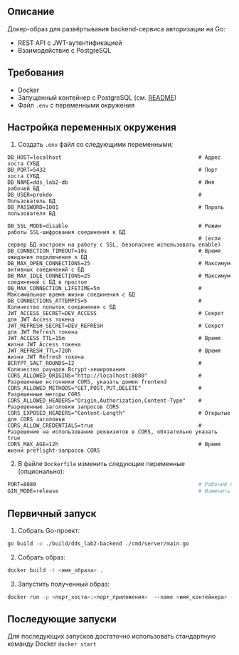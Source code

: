 ## Описание
Докер-образ для развёртывания backend-сервиса авторизации на Go:
- REST API с JWT-аутентификацией
- Взаимодействие с PostgreSQL

## Требования
- Docker
- Запущенный контейнер с PostgreSQL (см. [README](../db/README.md))
- Файл `.env` с переменными окружения

## Настройка переменных окружения
1. Создать `.env` файл со следующими переменными:
```env
DB_HOST=localhost                                           # Адрес хоста СУБД
DB_PORT=5432                                                # Порт хоста СУБД
DB_NAME=dds_lab2-db                                         # Имя рабочей БД
DB_USER=prokdo                                              # Пользователь БД
DB_PASSWORD=1001                                            # Пароль пользователя БД

DB_SSL_MODE=disable                                         # Режим работы SSL-шифрования соединения к БД
                                                            # (если сервер БД настроен на работу с SSL, безопаснее использовать enable)
DB_CONNECTION_TIMEOUT=10s                                   # Время ожидания подключения к БД
DB_MAX_OPEN_CONNECTIONS=25                                  # Максимум активных соединений с БД
DB_MAX_IDLE_CONNECTIONS=25                                  # Максимум соединений с БД в простое
DB_MAX_CONNECTION_LIFETIME=5m                               # Максимальное время жизни соединения с БД
DB_CONNECTIONS_ATTEMPTS=5                                   # Количество попыток соединения с БД
JWT_ACCESS_SECRET=DEV_ACCESS                                # Секрет для JWT Access токена
JWT_REFRESH_SECRET=DEV_REFRESH                              # Секрет для JWT Refresh токена
JWT_ACCESS_TTL=15m                                          # Время жизни JWT Access токена
JWT_REFRESH_TTL=720h                                        # Время жизни JWT Refresh токена
BCRYPT_SALT_ROUNDS=12                                       # Количество раундов Bcrypt-хеширования
CORS_ALLOWED_ORIGINS="http://localhost:8080"                # Разрешенные источники CORS, указать домен frontend
CORS_ALLOWED_METHODS="GET,POST,PUT,DELETE"                  # Разрешенные методы CORS
CORS_ALLOWED_HEADERS="Origin,Authorization,Content-Type"    # Разрешенные заголовки запросов CORS
CORS_EXPOSED_HEADERS="Content-Length"                       # Открытые для CORS заголовки
CORS_ALLOW_CREDENTIALS=true                                 # Разрешение на использование реквизитов в CORS, обязательно указать true
CORS_MAX_AGE=12h                                            # Время жизни preflight-запросов CORS
```
2. В файле `Doсkerfile` изменить следующие переменные (опционально):
```Dockerfile
PORT=8080                                                   # Рабочий порт сервиса
GIN_MODE=release                                            # Изменить на debug, если планируется разработка
```

## Первичный запуск
1. Собрать Go-проект:
```bash
go build -o ./build/dds_lab2-backend ./cmd/server/main.go
```

2. Собрать образ:
```bash
docker build -t <имя_образа> .
```
3. Запустить полученный образ:
```bash
docker run -p <порт_хоста>:<порт_приложения>  --name <имя_контейнера> --env-file <путь_до_файла_.env> <имя_образа>
```

## Последующие запуски
Для последующих запусков достаточно использовать стандартную команду Docker `docker start`